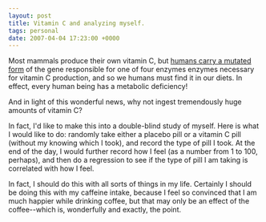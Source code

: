 ```yaml
---
layout: post
title: Vitamin C and analyzing myself.
tags: personal
date: 2007-04-04 17:23:00 +0000
---
```


Most mammals produce their own vitamin C, but <a href="http://en.wikipedia.org/wiki/Vitamin_C">humans carry a mutated form</a> of the gene responsible for one of four enzymes enzymes necessary for vitamin C production, and so we humans must find it in our diets.  In effect, every human being has a metabolic deficiency!

And in light of this wonderful news, why not ingest tremendously huge amounts of vitamin C?

In fact, I'd like to make this into a double-blind study of myself.  Here is what I would like to do: randomly take either a placebo pill or a vitamin C pill (without my knowing which I took), and record the type of pill I took.  At the end of the day, I would further record how I feel (as a number from 1 to 100, perhaps), and then do a regression to see if the type of pill I am taking is correlated with how I feel.

In fact, I should do this with all sorts of things in my life.  Certainly I should be doing this with my caffeine intake, because I feel so convinced that I am much happier while drinking coffee, but that may only be an effect of the coffee--which is, wonderfully and exactly, the point.

